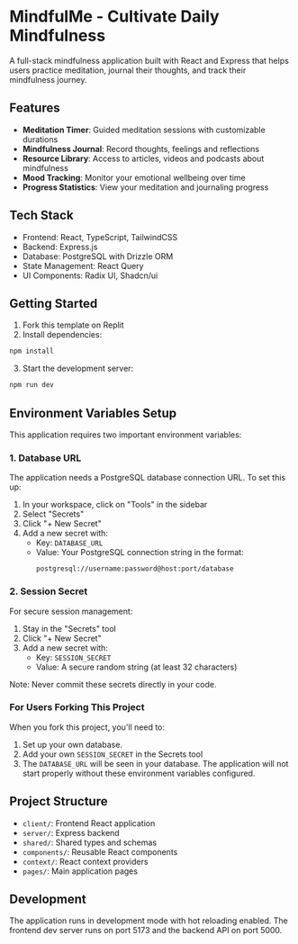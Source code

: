 
# MindfulMe - Cultivate Daily Mindfulness

A full-stack mindfulness application built with React and Express that helps users practice meditation, journal their thoughts, and track their mindfulness journey.

## Features

- **Meditation Timer**: Guided meditation sessions with customizable durations
- **Mindfulness Journal**: Record thoughts, feelings and reflections
- **Resource Library**: Access to articles, videos and podcasts about mindfulness
- **Mood Tracking**: Monitor your emotional wellbeing over time
- **Progress Statistics**: View your meditation and journaling progress

## Tech Stack

- Frontend: React, TypeScript, TailwindCSS
- Backend: Express.js
- Database: PostgreSQL with Drizzle ORM
- State Management: React Query
- UI Components: Radix UI, Shadcn/ui

## Getting Started

1. Fork this template on Replit
2. Install dependencies:

```bash
npm install
```

3. Start the development server:

```bash
npm run dev
```

## Environment Variables Setup

This application requires two important environment variables:

### 1. Database URL
The application needs a PostgreSQL database connection URL. To set this up:

1. In your workspace, click on "Tools" in the sidebar
2. Select "Secrets"
3. Click "+ New Secret"
4. Add a new secret with:
   - Key: `DATABASE_URL`
   - Value: Your PostgreSQL connection string in the format:
     ```
     postgresql://username:password@host:port/database
     ```

### 2. Session Secret
For secure session management:

1. Stay in the "Secrets" tool
2. Click "+ New Secret"
3. Add a new secret with:
   - Key: `SESSION_SECRET`
   - Value: A secure random string (at least 32 characters)

Note: Never commit these secrets directly in your code.

### For Users Forking This Project

When you fork this project, you'll need to:

1. Set up your own database.
2. Add your own `SESSION_SECRET` in the Secrets tool
3. The `DATABASE_URL` will be seen in your database.
The application will not start properly without these environment variables configured.

## Project Structure

- `client/`: Frontend React application
- `server/`: Express backend
- `shared/`: Shared types and schemas
- `components/`: Reusable React components
- `context/`: React context providers
- `pages/`: Main application pages

## Development

The application runs in development mode with hot reloading enabled. The frontend dev server runs on port 5173 and the backend API on port 5000.

